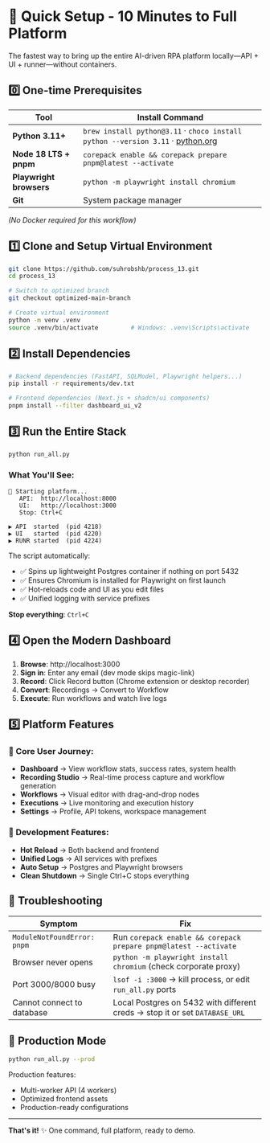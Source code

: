 # 🚀 Quick Setup - 10 Minutes to Full Platform

The fastest way to bring up the entire AI-driven RPA platform locally—API + UI + runner—without containers.

## 0️⃣ One-time Prerequisites

| Tool | Install Command |
|------|-----------------|
| **Python 3.11+** | `brew install python@3.11` · `choco install python --version 3.11` · [python.org](https://python.org) |
| **Node 18 LTS + pnpm** | `corepack enable && corepack prepare pnpm@latest --activate` |
| **Playwright browsers** | `python -m playwright install chromium` |
| **Git** | System package manager |

*(No Docker required for this workflow)*

## 1️⃣ Clone and Setup Virtual Environment

```bash
git clone https://github.com/suhrobshb/process_13.git
cd process_13

# Switch to optimized branch
git checkout optimized-main-branch

# Create virtual environment
python -m venv .venv
source .venv/bin/activate         # Windows: .venv\Scripts\activate
```

## 2️⃣ Install Dependencies

```bash
# Backend dependencies (FastAPI, SQLModel, Playwright helpers...)
pip install -r requirements/dev.txt

# Frontend dependencies (Next.js + shadcn/ui components)
pnpm install --filter dashboard_ui_v2
```

## 3️⃣ Run the Entire Stack

```bash
python run_all.py
```

### What You'll See:
```
🚀 Starting platform...
   API:  http://localhost:8000
   UI:   http://localhost:3000
   Stop: Ctrl+C

▶ API  started  (pid 4218)
▶ UI   started  (pid 4220)
▶ RUNR started  (pid 4224)
```

The script automatically:
- ✅ Spins up lightweight Postgres container if nothing on port 5432
- ✅ Ensures Chromium is installed for Playwright on first launch
- ✅ Hot-reloads code and UI as you edit files
- ✅ Unified logging with service prefixes

**Stop everything**: `Ctrl+C`

## 4️⃣ Open the Modern Dashboard

1. **Browse**: http://localhost:3000
2. **Sign in**: Enter any email (dev mode skips magic-link)
3. **Record**: Click Record button (Chrome extension or desktop recorder)
4. **Convert**: Recordings → Convert to Workflow
5. **Execute**: Run workflows and watch live logs

## 5️⃣ Platform Features

### 🎯 Core User Journey:
- **Dashboard** → View workflow stats, success rates, system health
- **Recording Studio** → Real-time process capture and workflow generation
- **Workflows** → Visual editor with drag-and-drop nodes
- **Executions** → Live monitoring and execution history
- **Settings** → Profile, API tokens, workspace management

### 🔧 Development Features:
- **Hot Reload** → Both backend and frontend
- **Unified Logs** → All services with prefixes
- **Auto Setup** → Postgres and Playwright browsers
- **Clean Shutdown** → Single Ctrl+C stops everything

## 🔧 Troubleshooting

| Symptom | Fix |
|---------|-----|
| `ModuleNotFoundError: pnpm` | Run `corepack enable && corepack prepare pnpm@latest --activate` |
| Browser never opens | `python -m playwright install chromium` (check corporate proxy) |
| Port 3000/8000 busy | `lsof -i :3000` → kill process, or edit `run_all.py` ports |
| Cannot connect to database | Local Postgres on 5432 with different creds → stop it or set `DATABASE_URL` |

## 🎯 Production Mode

```bash
python run_all.py --prod
```

Production features:
- Multi-worker API (4 workers)
- Optimized frontend assets
- Production-ready configurations

---

**That's it!** ✨ One command, full platform, ready to demo.